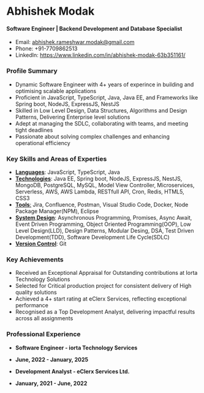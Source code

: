 # Abhishek Modak
#### Software Engineer | Backend Development and Database Specialist
- Email: abhishek.rameshwar.modak@gmail.com
- Phone: +91-7709862513
- LinkedIn: https://www.linkedin.com/in/abhishek-modak-63b351161/

### Profile Summary
- Dynamic Software Engineer with 4+ years of experince in building and optimising scalable applications
- Proficient in JavaScript, TypeScript, Java, Java EE, and Frameworks like Spring boot, NodeJS, ExpressJS, NestJS
- Skilled in Low Level Design, Data Structures, Algorithms and Design Patterns, Delivering Enterprise level solutions
- Adept at managing the SDLC, collaborating with teams, and meeting tight deadlines
- Passionate about solving complex challenges and enhancing operational efficiency

### Key Skills and Areas of Experties
- <u>**Languages**</u>: JavaScript, TypeScript, Java
- <u>**Technologies**</u>: Java EE, Spring boot, NodeJS, ExpressJS, NestJS, MongoDB, PostgreSQL, MySQL, Model View Controller, Microservices, Serverless, AWS, AWS Lambda, RESTfull API, Cron, Redis, HTML5, CSS3
- <u>**Tools**:</u> Jira, Confluence, Postman, Visual Studio Code, Docker, Node Package Manager(NPM), Eclipse
- <u>**System Design**</u>: Asynchronous Programming, Promises, Async Await, Event Driven Programming, Object Oriented Programming(OOP), Low Level Design(LLD), Design Patterns, Modular Desing, DSA, Test Driven Development(TDD), Software Development Life Cycle(SDLC)
- <u>**Version Control**</u>: Git

### Key Achievements
- Received an Exceptional Appraisal for Outstanding contributions at Iorta Technology Solutions
- Selected for Critical production project for consistent delivery of High quality solutions
- Achieved a 4+ start rating at eClerx Services, reflecting exceptional performance
- Recognised as a Top Development Analyst, delivering impactful results across all assignments

### Professional Experience
- **Software Engineer - iorta Technology Services**
- **June, 2022 - January, 2025**

- **Development Analyst - eClerx Services Ltd.**
- **January, 2021 - June, 2022**
